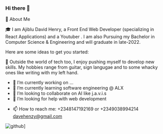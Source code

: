 ### Hi there 👋

🚀 About Me


🎓 I am Ajiblu David Henry, a Front End Web Developer (specializing in React Applications) and a Youtuber . I am also Pursuing my Bachelor in Computer Science & Engineering and will graduate in late-2022.
<!-- **davehenzy/davehenzy** is a ✨ _special_ ✨ repository because its `README.md` (this file) appears on your GitHub profile. -->

Here are some ideas to get you started:

🎸 Outside the world of tech too, I enjoy pushing myself to develop new skills. My hobbies range from guitar, sign langugae and to some whacky ones like writing with my left hand.

- 🔭 I’m currently working on ...
- 🌱 I’m currently learning software engineering @ ALX 
- 👯 I’m looking to collaborate on  AI like j.a.v.i.s 
- 🤔 I’m looking for help with web development
<!-- - 💬 Ask me about ... -->
- 📫 How to reach me: +2348147192169 or +2349038994214 davehenzy@gmail.com
<!-- - 😄 Pronouns: ... -->
<!-- - ⚡ Fun fact: ... -->
![github](https://img.shields.io/badge/GitHub-000000?style=for-the-badge&logo=GitHub&logoColor=white)]
